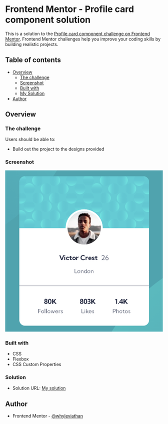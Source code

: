 # Frontend Mentor - Profile card component solution

This is a solution to the [Profile card component challenge on Frontend Mentor](https://www.frontendmentor.io/challenges/profile-card-component-cfArpWshJ). Frontend Mentor challenges help you improve your coding skills by building realistic projects. 

## Table of contents

- [Overview](#overview)
  - [The challenge](#the-challenge)
  - [Screenshot](#screenshot)
  - [Built with](#built-with)
  - [My Solution](#solution)
- [Author](#author)


## Overview

### The challenge

Users should be able to:

- Build out the project to the designs provided

### Screenshot

![](screenshot.png)


### Built with

- CSS 
- Flexbox
- CSS Custom Properties


### Solution

- Solution URL: [My solution]()


## Author

- Frontend Mentor - [@whyleviathan](https://www.frontendmentor.io/profile/whyleviathan)
